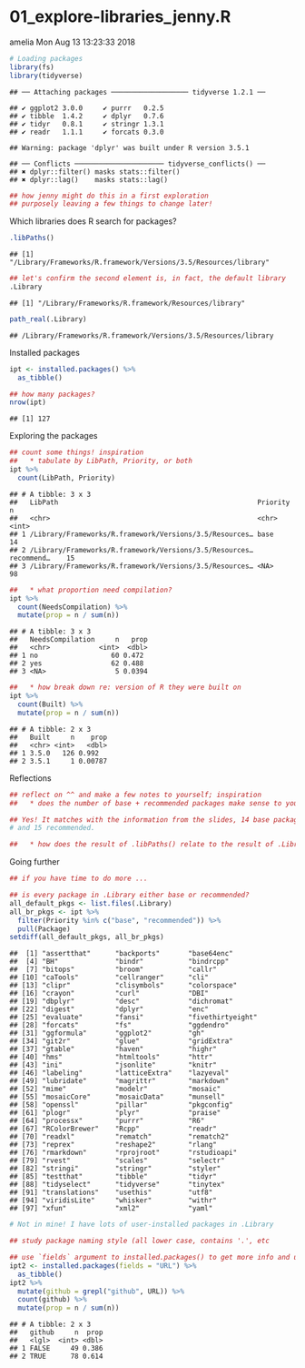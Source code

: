 01\_explore-libraries\_jenny.R
================
amelia
Mon Aug 13 13:23:33 2018

``` r
# Loading packages
library(fs)
library(tidyverse)
```

    ## ── Attaching packages ─────────────────── tidyverse 1.2.1 ──

    ## ✔ ggplot2 3.0.0     ✔ purrr   0.2.5
    ## ✔ tibble  1.4.2     ✔ dplyr   0.7.6
    ## ✔ tidyr   0.8.1     ✔ stringr 1.3.1
    ## ✔ readr   1.1.1     ✔ forcats 0.3.0

    ## Warning: package 'dplyr' was built under R version 3.5.1

    ## ── Conflicts ────────────────────── tidyverse_conflicts() ──
    ## ✖ dplyr::filter() masks stats::filter()
    ## ✖ dplyr::lag()    masks stats::lag()

``` r
## how jenny might do this in a first exploration
## purposely leaving a few things to change later!
```

Which libraries does R search for packages?

``` r
.libPaths()
```

    ## [1] "/Library/Frameworks/R.framework/Versions/3.5/Resources/library"

``` r
## let's confirm the second element is, in fact, the default library
.Library
```

    ## [1] "/Library/Frameworks/R.framework/Resources/library"

``` r
path_real(.Library)
```

    ## /Library/Frameworks/R.framework/Versions/3.5/Resources/library

Installed packages

``` r
ipt <- installed.packages() %>%
  as_tibble()

## how many packages?
nrow(ipt)
```

    ## [1] 127

Exploring the packages

``` r
## count some things! inspiration
##   * tabulate by LibPath, Priority, or both
ipt %>%
  count(LibPath, Priority)
```

    ## # A tibble: 3 x 3
    ##   LibPath                                                 Priority       n
    ##   <chr>                                                   <chr>      <int>
    ## 1 /Library/Frameworks/R.framework/Versions/3.5/Resources… base          14
    ## 2 /Library/Frameworks/R.framework/Versions/3.5/Resources… recommend…    15
    ## 3 /Library/Frameworks/R.framework/Versions/3.5/Resources… <NA>          98

``` r
##   * what proportion need compilation?
ipt %>%
  count(NeedsCompilation) %>%
  mutate(prop = n / sum(n))
```

    ## # A tibble: 3 x 3
    ##   NeedsCompilation     n   prop
    ##   <chr>            <int>  <dbl>
    ## 1 no                  60 0.472 
    ## 2 yes                 62 0.488 
    ## 3 <NA>                 5 0.0394

``` r
##   * how break down re: version of R they were built on
ipt %>%
  count(Built) %>%
  mutate(prop = n / sum(n))
```

    ## # A tibble: 2 x 3
    ##   Built     n    prop
    ##   <chr> <int>   <dbl>
    ## 1 3.5.0   126 0.992  
    ## 2 3.5.1     1 0.00787

Reflections

``` r
## reflect on ^^ and make a few notes to yourself; inspiration
##   * does the number of base + recommended packages make sense to you?

## Yes! It matches with the information from the slides, 14 base packages
# and 15 recommended.

##   * how does the result of .libPaths() relate to the result of .Library?
```

Going further

``` r
## if you have time to do more ...

## is every package in .Library either base or recommended?
all_default_pkgs <- list.files(.Library)
all_br_pkgs <- ipt %>%
  filter(Priority %in% c("base", "recommended")) %>%
  pull(Package)
setdiff(all_default_pkgs, all_br_pkgs)
```

    ##  [1] "assertthat"      "backports"       "base64enc"      
    ##  [4] "BH"              "bindr"           "bindrcpp"       
    ##  [7] "bitops"          "broom"           "callr"          
    ## [10] "caTools"         "cellranger"      "cli"            
    ## [13] "clipr"           "clisymbols"      "colorspace"     
    ## [16] "crayon"          "curl"            "DBI"            
    ## [19] "dbplyr"          "desc"            "dichromat"      
    ## [22] "digest"          "dplyr"           "enc"            
    ## [25] "evaluate"        "fansi"           "fivethirtyeight"
    ## [28] "forcats"         "fs"              "ggdendro"       
    ## [31] "ggformula"       "ggplot2"         "gh"             
    ## [34] "git2r"           "glue"            "gridExtra"      
    ## [37] "gtable"          "haven"           "highr"          
    ## [40] "hms"             "htmltools"       "httr"           
    ## [43] "ini"             "jsonlite"        "knitr"          
    ## [46] "labeling"        "latticeExtra"    "lazyeval"       
    ## [49] "lubridate"       "magrittr"        "markdown"       
    ## [52] "mime"            "modelr"          "mosaic"         
    ## [55] "mosaicCore"      "mosaicData"      "munsell"        
    ## [58] "openssl"         "pillar"          "pkgconfig"      
    ## [61] "plogr"           "plyr"            "praise"         
    ## [64] "processx"        "purrr"           "R6"             
    ## [67] "RColorBrewer"    "Rcpp"            "readr"          
    ## [70] "readxl"          "rematch"         "rematch2"       
    ## [73] "reprex"          "reshape2"        "rlang"          
    ## [76] "rmarkdown"       "rprojroot"       "rstudioapi"     
    ## [79] "rvest"           "scales"          "selectr"        
    ## [82] "stringi"         "stringr"         "styler"         
    ## [85] "testthat"        "tibble"          "tidyr"          
    ## [88] "tidyselect"      "tidyverse"       "tinytex"        
    ## [91] "translations"    "usethis"         "utf8"           
    ## [94] "viridisLite"     "whisker"         "withr"          
    ## [97] "xfun"            "xml2"            "yaml"

``` r
# Not in mine! I have lots of user-installed packages in .Library

## study package naming style (all lower case, contains '.', etc

## use `fields` argument to installed.packages() to get more info and use it!
ipt2 <- installed.packages(fields = "URL") %>%
  as_tibble()
ipt2 %>%
  mutate(github = grepl("github", URL)) %>%
  count(github) %>%
  mutate(prop = n / sum(n))
```

    ## # A tibble: 2 x 3
    ##   github     n  prop
    ##   <lgl>  <int> <dbl>
    ## 1 FALSE     49 0.386
    ## 2 TRUE      78 0.614
